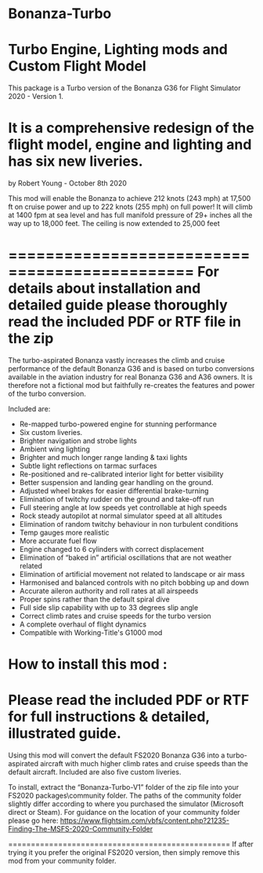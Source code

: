 # Bonanza-Turbo
Turbo Engine, Lighting mods and Custom Flight Model
============================================
This package is a Turbo version of the Bonanza G36
for Flight Simulator 2020 - Version 1.

It is a comprehensive redesign of the flight model, 
engine and lighting and has six new liveries. 
============================================

by Robert Young - October 8th 2020

This mod will enable the Bonanza to achieve 212 knots (243 mph) at 17,500 ft on cruise power and up to 222 knots (255 mph) on full power! It will climb at 1400 fpm at sea level and has full manifold pressure of 29+ inches all the way up to 18,000 feet. The ceiling is now extended to 25,000 feet

==============================================
For details about installation and detailed guide please 
thoroughly read the included PDF or RTF file in the zip
==============================================

The turbo-aspirated Bonanza vastly increases the climb and cruise performance of the default Bonanza G36 and is based on turbo conversions available in the aviation industry for real Bonanza G36 and A36 owners. It is therefore not a fictional mod but faithfully re-creates the features and power of the turbo conversion.

Included are:

* Re-mapped turbo-powered engine for stunning performance
* Six custom liveries.
* Brighter navigation and strobe lights
* Ambient wing lighting
* Brighter and much longer range landing & taxi lights
* Subtle light reflections on tarmac surfaces
* Re-positioned and re-calibrated interior light for better visibility
* Better suspension and landing gear handling on the ground.
* Adjusted wheel brakes for easier differential brake-turning
* Elimination of twitchy rudder on the ground and take-off run
* Full steering angle at low speeds yet controllable at high speeds
* Rock steady autopilot at normal simulator speed at all altitudes
* Elimination of random twitchy behaviour in non turbulent conditions
* Temp gauges more realistic
* More accurate fuel flow
* Engine changed to 6 cylinders with correct displacement
* Elimination of “baked in” artificial oscillations that are not weather related
* Elimination of artificial movement not related to landscape or air mass
* Harmonised and balanced controls with no pitch bobbing up and down
* Accurate aileron authority and roll rates at all airspeeds
* Proper spins rather than the default spiral dive
* Full side slip capability with up to 33 degrees slip angle
* Correct climb rates and cruise speeds for the turbo version
* A complete overhaul of flight dynamics
* Compatible with Working-Title's G1000 mod

How to install this mod :
==================================
Please read the included PDF or RTF for
full instructions & detailed, illustrated guide.
==================================

Using this mod will convert the default FS2020 Bonanza G36 into a turbo-aspirated aircraft with much higher climb rates and cruise speeds than the default aircraft. Included are also five custom liveries.

To install, extract the “Bonanza-Turbo-V1” folder of the zip file into your FS2020 packages\community folder. The paths  of the community folder slightly differ according to where you purchased the simulator (Microsoft direct or Steam). For guidance on the location of your community folder please go here:
https://www.flightsim.com/vbfs/content.php?21235-Finding-The-MSFS-2020-Community-Folder

=================================================
If after trying it you prefer the original FS2020 version, 
then simply remove this mod from your community folder.
